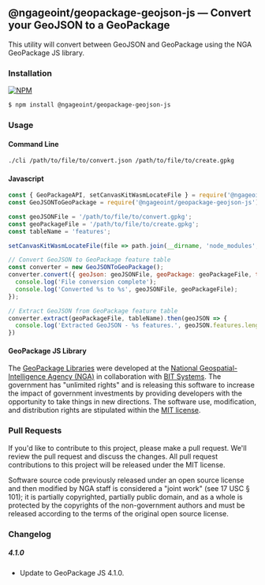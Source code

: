 ## @ngageoint/geopackage-geojson-js &mdash; Convert your GeoJSON to a GeoPackage

This utility will convert between GeoJSON and GeoPackage using the NGA GeoPackage JS library.

### Installation ###

[![NPM](https://img.shields.io/npm/v/@ngageoint/geopackage-geojson-js.svg)](https://www.npmjs.com/package/@ngageoint/geopackage-geojson-js)

```sh
$ npm install @ngageoint/geopackage-geojson-js
```

### Usage

#### Command Line

```sh
./cli /path/to/file/to/convert.json /path/to/file/to/create.gpkg
```

#### Javascript
```javascript
const { GeoPackageAPI, setCanvasKitWasmLocateFile } = require('@ngageoint/geopackage');
const GeoJSONToGeoPackage = require('@ngageoint/geopackage-geojson-js');

const geoJSONFile = '/path/to/file/to/convert.gpkg';
const geoPackageFile = '/path/to/file/to/create.gpkg';
const tableName = 'features';

setCanvasKitWasmLocateFile(file => path.join(__dirname, 'node_modules', '@ngageoint', 'geopackage', 'dist', 'canvaskit', file));

// Convert GeoJSON to GeoPackage feature table
const converter = new GeoJSONToGeoPackage();
converter.convert({ geoJson: geoJSONFile, geoPackage: geoPackageFile, tableName: tableName }).then(() => {
  console.log('File conversion complete');
  console.log('Converted %s to %s', geoJSONFile, geoPackageFile);
});

// Extract GeoJSON from GeoPackage feature table
converter.extract(geoPackageFile, tableName).then(geoJSON => {
  console.log('Extracted GeoJSON - %s features.', geoJSON.features.length);
})
```

#### GeoPackage JS Library ####

The [GeoPackage Libraries](http://ngageoint.github.io/GeoPackage/) were developed at the [National Geospatial-Intelligence Agency (NGA)](http://www.nga.mil/) in collaboration with [BIT Systems](http://www.bit-sys.com/). The government has "unlimited rights" and is releasing this software to increase the impact of government investments by providing developers with the opportunity to take things in new directions. The software use, modification, and distribution rights are stipulated within the [MIT license](http://choosealicense.com/licenses/mit/).

### Pull Requests ###
If you'd like to contribute to this project, please make a pull request. We'll review the pull request and discuss the changes. All pull request contributions to this project will be released under the MIT license.

Software source code previously released under an open source license and then modified by NGA staff is considered a "joint work" (see 17 USC § 101); it is partially copyrighted, partially public domain, and as a whole is protected by the copyrights of the non-government authors and must be released according to the terms of the original open source license.


### Changelog


##### 4.1.0
- Update to GeoPackage JS 4.1.0.

